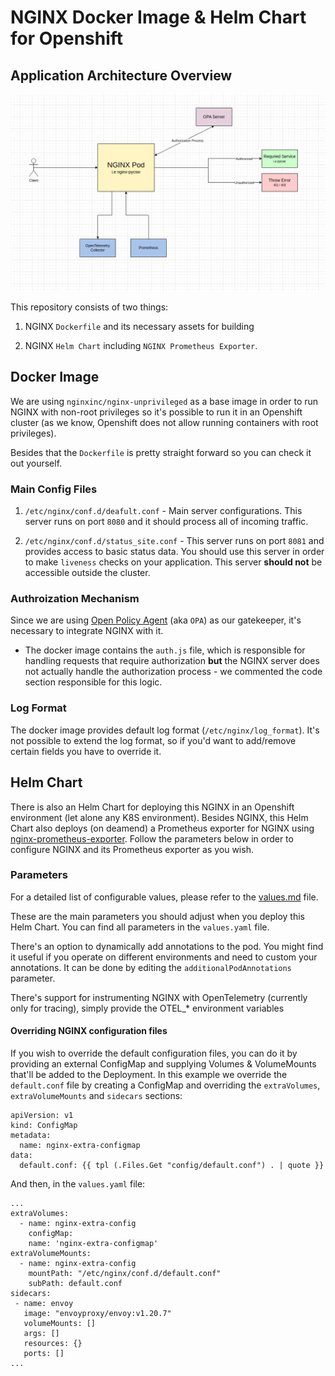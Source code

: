 # NGINX Docker Image & Helm Chart for Openshift

## Application Architecture Overview

![Application Architecture Overview](architecture.png)
  

This repository consists of two things:

1. NGINX `Dockerfile` and its necessary assets for building

2. NGINX `Helm Chart` including `NGINX Prometheus Exporter`.

  
  

## Docker Image

We are using `nginxinc/nginx-unprivileged` as a base image in order to run NGINX with non-root privileges so it's possible to run it in an Openshift cluster (as we know, Openshift does not allow running containers with root privileges).

Besides that the `Dockerfile` is pretty straight forward so you can check it out yourself.

  

### Main Config Files

1.  `/etc/nginx/conf.d/deafult.conf` - Main server configurations. This server runs on port `8080` and it should process all of incoming traffic.

2.  `/etc/nginx/conf.d/status_site.conf` - This server runs on port `8081` and provides access to basic status data. You should use this server in order to make `liveness` checks on your application. This server **should not** be accessible outside the cluster.
 

### Authroization Mechanism

Since we are using [Open Policy Agent](https://www.openpolicyagent.org/) (aka `OPA`) as our gatekeeper, it's necessary to integrate NGINX with it.

* The docker image contains the `auth.js` file, which is responsible for handling requests that require authorization **but** the NGINX server does not actually handle the authorization process - we commented the code section responsible for this logic.

  

### Log Format

The docker image provides default log format (`/etc/nginx/log_format`). It's not possible to extend the log format, so if you'd want to add/remove certain fields you have to override it.

  
  

## Helm Chart

There is also an Helm Chart for deploying this NGINX in an Openshift environment (let alone any K8S environment). 
Besides NGINX, this Helm Chart also deploys (on deamend) a Prometheus exporter for NGINX using [nginx-prometheus-exporter](https://github.com/nginxinc/nginx-prometheus-exporter/). Follow the parameters below in order to configure NGINX and its Prometheus exporter as you wish.

### Parameters
For a detailed list of configurable values, please refer to the [values.md](./values.md) file.

These are the main parameters you should adjust when you deploy this Helm Chart. You can find all parameters in the `values.yaml` file.

There's an option to dynamically add annotations to the pod. You might find it useful if you operate on different environments and need to custom your annotations. It can be done by editing the `additionalPodAnnotations` parameter.

There's support for instrumenting NGINX with OpenTelemetry (currently only for tracing), simply provide the OTEL_* environment variables

#### Overriding NGINX configuration files
If you wish to override the default configuration files, you can do it by providing an external ConfigMap and supplying Volumes & VolumeMounts that'll be added to the Deployment.
In this example we override the `default.conf` file by creating a ConfigMap and overriding the `extraVolumes`, `extraVolumeMounts` and `sidecars` sections:
```
apiVersion: v1
kind: ConfigMap
metadata:
  name: nginx-extra-configmap
data:
  default.conf: {{ tpl (.Files.Get "config/default.conf") . | quote }}
```

And then, in the `values.yaml` file:
```
...
extraVolumes:
  - name: nginx-extra-config
    configMap:
    name: 'nginx-extra-configmap'
extraVolumeMounts:
  - name: nginx-extra-config
    mountPath: "/etc/nginx/conf.d/default.conf"
    subPath: default.conf
sidecars:
 - name: envoy
   image: "envoyproxy/envoy:v1.20.7"
   volumeMounts: []
   args: []
   resources: {}
   ports: []
...
```





